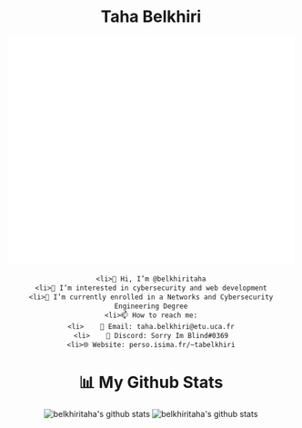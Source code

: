 <div class="container" align="center">
	<h1>Taha Belkhiri</h1>
	<img src="header.svg" width="800" height="400">

	<li>👋 Hi, I’m @belkhiritaha
	<li>👀 I’m interested in cybersecurity and web development
	<li>🌱 I’m currently enrolled in a Networks and Cybersecurity Engineering Degree
	<li>📫 How to reach me:
	<li>	📧 Email: taha.belkhiri@etu.uca.fr
	<li>	📱 Discord: Sorry Im Blind#0369
	<li>🌐 Website: perso.isima.fr/~tabelkhiri

</div>

<div class="container" align="center">
	<h1>📊 My Github Stats</h1>
	<img src="https://github-readme-stats.vercel.app/api?username=belkhiritaha&show_icons=true&theme=radical" alt="belkhiritaha's github stats" />
	<img src="https://github-readme-stats.vercel.app/api/top-langs/?username=belkhiritaha&layout=compact&theme=radical" alt="belkhiritaha's github stats" />
</div>
